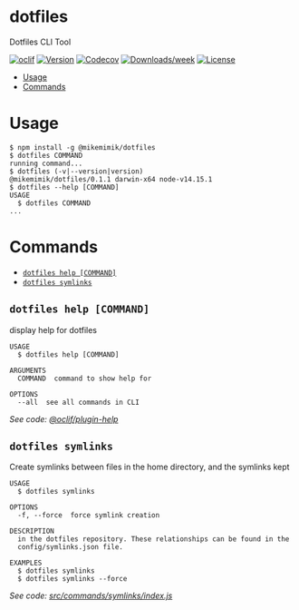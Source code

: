 dotfiles
========

Dotfiles CLI Tool

[![oclif](https://img.shields.io/badge/cli-oclif-brightgreen.svg)](https://oclif.io)
[![Version](https://img.shields.io/npm/v/dotfiles.svg)](https://npmjs.org/package/dotfiles)
[![Codecov](https://codecov.io/gh/mikemimik/dotfiles/branch/master/graph/badge.svg)](https://codecov.io/gh/mikemimik/dotfiles)
[![Downloads/week](https://img.shields.io/npm/dw/dotfiles.svg)](https://npmjs.org/package/dotfiles)
[![License](https://img.shields.io/npm/l/dotfiles.svg)](https://github.com/mikemimik/dotfiles/blob/master/package.json)

<!-- toc -->
* [Usage](#usage)
* [Commands](#commands)
<!-- tocstop -->
# Usage
<!-- usage -->
```sh-session
$ npm install -g @mikemimik/dotfiles
$ dotfiles COMMAND
running command...
$ dotfiles (-v|--version|version)
@mikemimik/dotfiles/0.1.1 darwin-x64 node-v14.15.1
$ dotfiles --help [COMMAND]
USAGE
  $ dotfiles COMMAND
...
```
<!-- usagestop -->
# Commands
<!-- commands -->
* [`dotfiles help [COMMAND]`](#dotfiles-help-command)
* [`dotfiles symlinks`](#dotfiles-symlinks)

## `dotfiles help [COMMAND]`

display help for dotfiles

```
USAGE
  $ dotfiles help [COMMAND]

ARGUMENTS
  COMMAND  command to show help for

OPTIONS
  --all  see all commands in CLI
```

_See code: [@oclif/plugin-help](https://github.com/oclif/plugin-help/blob/v3.2.1/src/commands/help.ts)_

## `dotfiles symlinks`

Create symlinks between files in the home directory, and the symlinks kept

```
USAGE
  $ dotfiles symlinks

OPTIONS
  -f, --force  force symlink creation

DESCRIPTION
  in the dotfiles repository. These relationships can be found in the
  config/symlinks.json file.

EXAMPLES
  $ dotfiles symlinks
  $ dotfiles symlinks --force
```

_See code: [src/commands/symlinks/index.js](https://github.com/mikemimik/dotfiles/blob/v0.1.1/src/commands/symlinks/index.js)_
<!-- commandsstop -->
